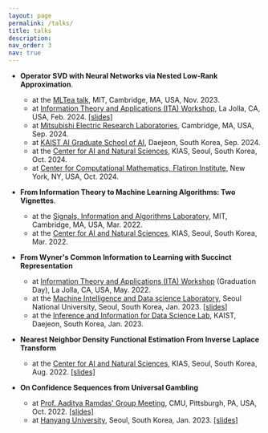 ```yaml
---
layout: page
permalink: /talks/
title: talks
description:
nav_order: 3
nav: true
---
```


- **Operator SVD with Neural Networks via Nested Low-Rank Approximation**.
  - at the [MLTea talk](https://calendar.csail.mit.edu/events/270823), MIT, Cambridge, MA, USA, Nov. 2023.
  - at [Information Theory and Applications (ITA) Workshop](https://ita.ucsd.edu), La Jolla, CA, USA, Feb. 2024. [[slides]](../assets/pdf/talks/neuralsvd_2024_ita.pdf)
  - at [Mitsubishi Electric Research Laboratories](https://www.merl.com/), Cambridge, MA, USA, Sep. 2024.
  - at [KAIST AI Graduate School of AI](https://gsai.kaist.ac.kr/), Daejeon, South Korea, Sep. 2024.
  - at the [Center for AI and Natural Sciences](https://kias.re.kr/kias/activities/seminars/view.do?seqno=PGN1720240814-0002&menuNo=404003&schoolsCd=CP&centrspgmsCd=&sdate=2024-08-14&edate=&mjrcdnm=&searchCnd=1&searchWord=&pageIndex=2), KIAS, Seoul, South Korea, Oct. 2024.
  - at [Center for Computational Mathematics, Flatiron Institute](https://www.simonsfoundation.org/machine-learning-at-the-flatiron-institute/), New York, NY, USA, Oct. 2024.
- **From Information Theory to Machine Learning Algorithms: Two Vignettes**.
  - at the [Signals, Information and Algorithms Laboratory](https://www.rle.mit.edu/sia/), MIT, Cambridge, MA, USA, Mar. 2022.
  - at the [Center for AI and Natural Sciences](https://www.kias.re.kr/kias/activities/seminars/view.do?seqno=PGN1720220217-0002&menuNo=404003), KIAS, Seoul, South Korea, Mar. 2022.

- **From Wyner's Common Information to Learning with Succinct Representation**
  - at [Information Theory and Applications (ITA) Workshop](https://ita.ucsd.edu) (Graduation Day), La Jolla, CA, USA, May. 2022.
  - at the [Machine Intelligence and Data science Laboratory](https://mindlab-snu.github.io/), Seoul National University, Seoul, South Korea, Jan. 2023. [[slides]](../assets/pdf/talks/wyner_2023.pdf)
  - at the [Inference and Information for Data Science Lab](https://iids.kaist.ac.kr/), KAIST, Daejeon, South Korea, Jan. 2023.

- **Nearest Neighbor Density Functional Estimation From Inverse Laplace Transform**
  - at the [Center for AI and Natural Sciences](https://www.kias.re.kr/kias/activities/seminars/view.do?seqno=PGN1720220804-0001&menuNo=404003), KIAS, Seoul, South Korea, Aug. 2022. [[slides]](../assets/pdf/talks/knn_2022_kias.pdf)

- **On Confidence Sequences from Universal Gambling**
  - at [Prof. Aaditya Ramdas' Group Meeting](https://www.stat.cmu.edu/~aramdas), CMU, Pittsburgh, PA, USA, Oct. 2022. [[slides]](../assets/pdf/talks/gambling_2022_cmu.pdf)
  - at [Hanyang University](), Seoul, South Korea, Jan. 2023. [[slides]](../assets/pdf/talks/gambling_2023_hanyang.pdf)
